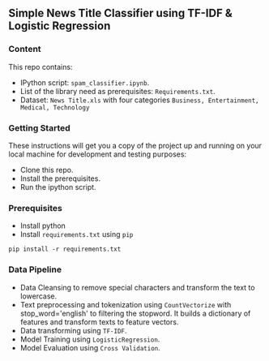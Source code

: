 ## Simple News Title Classifier using TF-IDF &amp; Logistic Regression

### Content
This repo contains:
- IPython script: `spam_classifier.ipynb`.
- List of the library need as prerequisites: `Requirements.txt`.
- Dataset: `News Title.xls` with four categories `Business, Entertainment, Medical, Technology`

### Getting Started
These instructions will get you a copy of the project up and running on your local machine for development and testing purposes:
- Clone this repo.
- Install the prerequisites.
- Run the ipython script.

### Prerequisites
- Install python
- Install `requirements.txt` using `pip`
```
pip install -r requirements.txt
```

### Data Pipeline
- Data Cleansing to remove special characters and transform the text to lowercase.
- Text preprocessing and tokenization using `CountVectorize` with stop_word='english' to filtering the stopword. It builds a dictionary of features and transform texts to feature vectors.
- Data transforming using `TF-IDF`.
- Model Training using `LogisticRegression`.
- Model Evaluation using `Cross Validation`.


